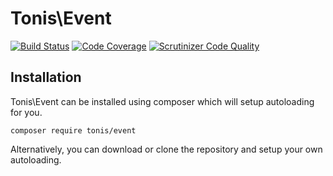 # Tonis\Event

[![Build Status](https://travis-ci.org/tonis-io/event.svg)](https://travis-ci.org/tonis-io/event)
[![Code Coverage](https://scrutinizer-ci.com/g/tonis-io/event/badges/coverage.png?s=271d4c5ee861f409fc110379e9bee04f333cadea)](https://scrutinizer-ci.com/g/tonis-io/event/)
[![Scrutinizer Code Quality](https://scrutinizer-ci.com/g/tonis-io/event/badges/quality-score.png?s=279062fbeb70ce48056990eb05d886db49d13c3d)](https://scrutinizer-ci.com/g/tonis-io/event/)

## Installation
Tonis\Event can be installed using composer which will setup autoloading for you.

`composer require tonis/event`

Alternatively, you can download or clone the repository and setup your own autoloading.
